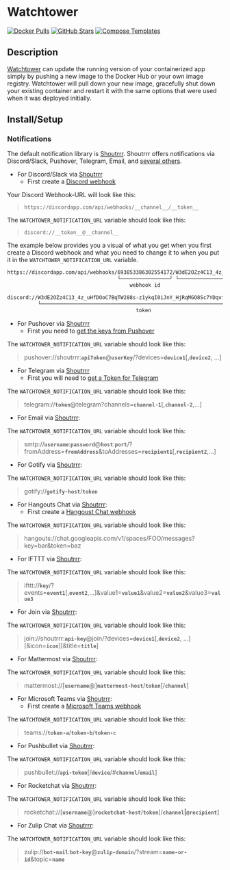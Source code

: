 # Watchtower

[![Docker Pulls](https://img.shields.io/docker/pulls/containrrr/watchtower?style=flat-square&color=607D8B&label=docker%20pulls&logo=docker)](https://hub.docker.com/r/containrrr/watchtower)
[![GitHub Stars](https://img.shields.io/github/stars/containrrr/watchtower?style=flat-square&color=607D8B&label=github%20stars&logo=github)](https://github.com/containrrr/watchtower)
[![Compose Templates](https://img.shields.io/static/v1?style=flat-square&color=607D8B&label=compose&message=templates)](https://github.com/GhostWriters/DockSTARTer/tree/master/compose/.apps/watchtower)

## Description

[Watchtower](https://containrrr.dev/watchtower/) can update the running version of your containerized app simply by pushing a new image to the Docker Hub or your own image registry. Watchtower will pull down your new image, gracefully shut down your existing container and restart it with the same options that were used when it was deployed initially.

## Install/Setup

### Notifications

The default notification library is [Shoutrrr](https://containrrr.dev/shoutrrr/). Shoutrrr offers notifications via Discord/Slack, Pushover, Telegram, Email, and [several others](https://containrrr.dev/shoutrrr/services/overview/).

- For Discord/Slack via [Shoutrrr](https://containrrr.dev/shoutrrr/services/discord/)
  - First create a [Discord webhook](https://containrrr.dev/shoutrrr/services/discord/#creating_a_webhook_in_discord)

Your Discord Webhook-URL will look like this:

> `https://discordapp.com/api/webhooks/__channel__/__token__`

The `WATCHTOWER_NOTIFICATION_URL` variable should look like this:
> `discord://__token__@__channel__`

The example below provides you a visual of what you get when you first create a Discord webhook and what you need to change it to when you put it in the `WATCHTOWER_NOTIFICATION_URL` variable.

```bash
https://discordapp.com/api/webhooks/693853386302554172/W3dE2OZz4C13_4z_uHfDOoC7BqTW288s-z1ykqI0iJnY_HjRqMGO8Sc7YDqvf_KVKjhJ
                                    └────────────────┘ └──────────────────────────────────────────────────────────────────┘
                                        webhook id                                    token
```

```bash
discord://W3dE2OZz4C13_4z_uHfDOoC7BqTW288s-z1ykqI0iJnY_HjRqMGO8Sc7YDqvf_KVKjhJ@693853386302554172
          └──────────────────────────────────────────────────────────────────┘ └────────────────┘
                                          token                                    webhook id
```

- For Pushover via [Shoutrrr](https://containrrr.dev/shoutrrr/services/pushover/)
  - First you need to [get the keys from Pushover](https://containrrr.dev/shoutrrr/services/pushover/#getting_the_keys_from_pushover)

The `WATCHTOWER_NOTIFICATION_URL` variable should look like this:
> pushover://shoutrrr:__`apiToken`__@__`userKey`__/?devices=__`device1`__[,__`device2`__, ...]

- For Telegram via [Shoutrrr](https://containrrr.dev/shoutrrr/services/telegram/)
  - First you will need to [get a Token for Telegram](https://containrrr.dev/shoutrrr/services/telegram/#getting_a_token_for_telegram)

The `WATCHTOWER_NOTIFICATION_URL` variable should look like this:
> telegram://__`token`__@telegram?channels=__`channel-1`__[,__`channel-2`__,...]

- For Email via [Shoutrrr](https://containrrr.dev/shoutrrr/services/overview/):

The `WATCHTOWER_NOTIFICATION_URL` variable should look like this:
> smtp://__`username`__:__`password`__@__`host`__:__`port`__/?fromAddress=__`fromAddress`__&toAddresses=__`recipient1`__[,__`recipient2`__,...]

- For Gotify via [Shoutrrr](https://containrrr.dev/shoutrrr/services/overview/):

The `WATCHTOWER_NOTIFICATION_URL` variable should look like this:
> gotify://__`gotify-host`__/__`token`__

- For Hangouts Chat via [Shoutrrr](https://containrrr.dev/shoutrrr/services/hangouts/):
  - First create a [Hangoust Chat webhook](https://containrrr.dev/shoutrrr/services/hangouts/#creating_an_incoming_webhook_in_hangouts_chat)

The `WATCHTOWER_NOTIFICATION_URL` variable should look like this:
> hangouts://chat.googleapis.com/v1/spaces/FOO/messages?key=bar&token=baz

- For IFTTT via [Shoutrrr](https://containrrr.dev/shoutrrr/services/overview/):

The `WATCHTOWER_NOTIFICATION_URL` variable should look like this:
> ifttt://__`key`__/?events=__`event1`__[,__`event2`__,...]&value1=__`value1`__&value2=__`value2`__&value3=__`value3`__

- For Join via [Shoutrrr](https://containrrr.dev/shoutrrr/services/overview/):

The `WATCHTOWER_NOTIFICATION_URL` variable should look like this:
> join://shoutrrr:__`api-key`__@join/?devices=__`device1`__[,__`device2`__, ...][&icon=__`icon`__][&title=__`title`__]

- For Mattermost via [Shoutrrr](https://containrrr.dev/shoutrrr/services/overview/):

The `WATCHTOWER_NOTIFICATION_URL` variable should look like this:
> mattermost://[__`username`__@]__`mattermost-host`__/__`token`__[/__`channel`__]

- For Microsoft Teams via [Shoutrrr](https://containrrr.dev/shoutrrr/services/teams/):
  - First create a [Microsoft Teams webhook](https://containrrr.dev/shoutrrr/services/teams/#setting_up_a_webhook)

The `WATCHTOWER_NOTIFICATION_URL` variable should look like this:

> teams://__`token-a`__/__`token-b`__/__`token-c`__

- For Pushbullet via [Shoutrrr](https://containrrr.dev/shoutrrr/services/overview/):

The `WATCHTOWER_NOTIFICATION_URL` variable should look like this:

> pushbullet://__`api-token`__[/__`device`__/#__`channel`__/__`email`__]

- For Rocketchat via [Shoutrrr](https://containrrr.dev/shoutrrr/services/rocketchat/):

The `WATCHTOWER_NOTIFICATION_URL` variable should look like this:
> rocketchat://[__`username`__@]__`rocketchat-host`__/__`token`__[/__`channel`&#124;`@recipient`__]

- For Zulip Chat via [Shoutrrr](https://containrrr.dev/shoutrrr/services/zulip/):

The `WATCHTOWER_NOTIFICATION_URL` variable should look like this:
> zulip://__`bot-mail`__:__`bot-key`__@__`zulip-domain`__/?stream=__`name-or-id`__&topic=__`name`__
